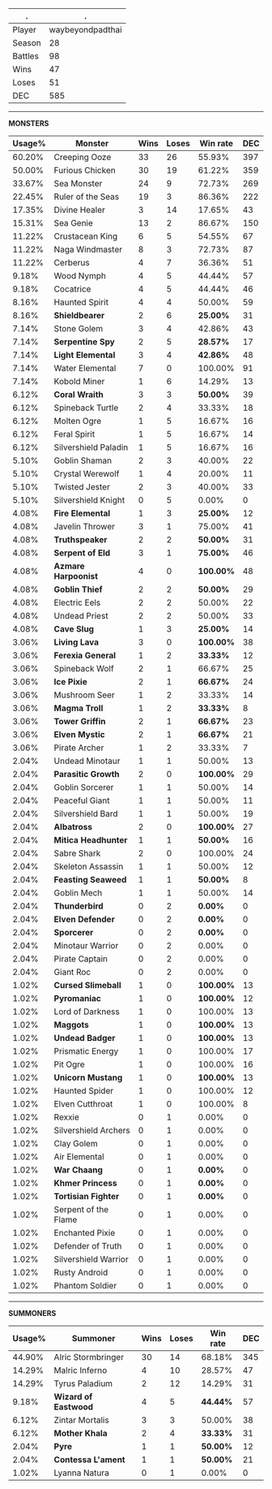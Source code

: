 .|.
|-|-
Player|waybeyondpadthai
Season|28
Battles|98
Wins|47
Loses|51
DEC|585

---
**MONSTERS**

Usage%|Monster|Wins|Loses|Win rate|DEC|
-|-|-|-|-|-|
60.20%|Creeping Ooze|33|26|55.93%|397|
50.00%|Furious Chicken|30|19|61.22%|359|
33.67%|Sea Monster|24|9|72.73%|269|
22.45%|Ruler of the Seas|19|3|86.36%|222|
17.35%|Divine Healer|3|14|17.65%|43|
15.31%|Sea Genie|13|2|86.67%|150|
11.22%|Crustacean King|6|5|54.55%|67|
11.22%|Naga Windmaster|8|3|72.73%|87|
11.22%|Cerberus|4|7|36.36%|51|
9.18%|Wood Nymph|4|5|44.44%|57|
9.18%|Cocatrice|4|5|44.44%|46|
8.16%|Haunted Spirit|4|4|50.00%|59|
8.16%|**Shieldbearer**|2|6|**25.00%**|31|
7.14%|Stone Golem|3|4|42.86%|43|
7.14%|**Serpentine Spy**|2|5|**28.57%**|17|
7.14%|**Light Elemental**|3|4|**42.86%**|48|
7.14%|Water Elemental|7|0|100.00%|91|
7.14%|Kobold Miner|1|6|14.29%|13|
6.12%|**Coral Wraith**|3|3|**50.00%**|39|
6.12%|Spineback Turtle|2|4|33.33%|18|
6.12%|Molten Ogre|1|5|16.67%|16|
6.12%|Feral Spirit|1|5|16.67%|14|
6.12%|Silvershield Paladin|1|5|16.67%|16|
5.10%|Goblin Shaman|2|3|40.00%|22|
5.10%|Crystal Werewolf|1|4|20.00%|11|
5.10%|Twisted Jester|2|3|40.00%|33|
5.10%|Silvershield Knight|0|5|0.00%|0|
4.08%|**Fire Elemental**|1|3|**25.00%**|12|
4.08%|Javelin Thrower|3|1|75.00%|41|
4.08%|**Truthspeaker**|2|2|**50.00%**|31|
4.08%|**Serpent of Eld**|3|1|**75.00%**|46|
4.08%|**Azmare Harpoonist**|4|0|**100.00%**|48|
4.08%|**Goblin Thief**|2|2|**50.00%**|29|
4.08%|Electric Eels|2|2|50.00%|22|
4.08%|Undead Priest|2|2|50.00%|33|
4.08%|**Cave Slug**|1|3|**25.00%**|14|
3.06%|**Living Lava**|3|0|**100.00%**|38|
3.06%|**Ferexia General**|1|2|**33.33%**|12|
3.06%|Spineback Wolf|2|1|66.67%|25|
3.06%|**Ice Pixie**|2|1|**66.67%**|24|
3.06%|Mushroom Seer|1|2|33.33%|14|
3.06%|**Magma Troll**|1|2|**33.33%**|8|
3.06%|**Tower Griffin**|2|1|**66.67%**|23|
3.06%|**Elven Mystic**|2|1|**66.67%**|21|
3.06%|Pirate Archer|1|2|33.33%|7|
2.04%|Undead Minotaur|1|1|50.00%|13|
2.04%|**Parasitic Growth**|2|0|**100.00%**|29|
2.04%|Goblin Sorcerer|1|1|50.00%|14|
2.04%|Peaceful Giant|1|1|50.00%|11|
2.04%|Silvershield Bard|1|1|50.00%|19|
2.04%|**Albatross**|2|0|**100.00%**|27|
2.04%|**Mitica Headhunter**|1|1|**50.00%**|16|
2.04%|Sabre Shark|2|0|100.00%|24|
2.04%|Skeleton Assassin|1|1|50.00%|12|
2.04%|**Feasting Seaweed**|1|1|**50.00%**|8|
2.04%|Goblin Mech|1|1|50.00%|14|
2.04%|**Thunderbird**|0|2|**0.00%**|0|
2.04%|**Elven Defender**|0|2|**0.00%**|0|
2.04%|**Sporcerer**|0|2|**0.00%**|0|
2.04%|Minotaur Warrior|0|2|0.00%|0|
2.04%|Pirate Captain|0|2|0.00%|0|
2.04%|Giant Roc|0|2|0.00%|0|
1.02%|**Cursed Slimeball**|1|0|**100.00%**|13|
1.02%|**Pyromaniac**|1|0|**100.00%**|12|
1.02%|Lord of Darkness|1|0|100.00%|13|
1.02%|**Maggots**|1|0|**100.00%**|13|
1.02%|**Undead Badger**|1|0|**100.00%**|13|
1.02%|Prismatic Energy|1|0|100.00%|17|
1.02%|Pit Ogre|1|0|100.00%|16|
1.02%|**Unicorn Mustang**|1|0|**100.00%**|13|
1.02%|Haunted Spider|1|0|100.00%|12|
1.02%|Elven Cutthroat|1|0|100.00%|8|
1.02%|Rexxie|0|1|0.00%|0|
1.02%|Silvershield Archers|0|1|0.00%|0|
1.02%|Clay Golem|0|1|0.00%|0|
1.02%|Air Elemental|0|1|0.00%|0|
1.02%|**War Chaang**|0|1|**0.00%**|0|
1.02%|**Khmer Princess**|0|1|**0.00%**|0|
1.02%|**Tortisian Fighter**|0|1|**0.00%**|0|
1.02%|Serpent of the Flame|0|1|0.00%|0|
1.02%|Enchanted Pixie|0|1|0.00%|0|
1.02%|Defender of Truth|0|1|0.00%|0|
1.02%|Silvershield Warrior|0|1|0.00%|0|
1.02%|Rusty Android|0|1|0.00%|0|
1.02%|Phantom Soldier|0|1|0.00%|0|

---
**SUMMONERS**

Usage%|Summoner|Wins|Loses|Win rate|DEC|
-|-|-|-|-|-|
44.90%|Alric Stormbringer|30|14|68.18%|345|
14.29%|Malric Inferno|4|10|28.57%|47|
14.29%|Tyrus Paladium|2|12|14.29%|31|
9.18%|**Wizard of Eastwood**|4|5|**44.44%**|57|
6.12%|Zintar Mortalis|3|3|50.00%|38|
6.12%|**Mother Khala**|2|4|**33.33%**|31|
2.04%|**Pyre**|1|1|**50.00%**|12|
2.04%|**Contessa L'ament**|1|1|**50.00%**|21|
1.02%|Lyanna Natura|0|1|0.00%|0|
